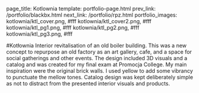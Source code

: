 page_title: Kotlownia
template: portfolio-page.html
prev_link: /portfolio/blackbx.html
next_link: /portfolio/rpz.html
portfolio_images: kotlownia/ktl_cover.png, #fff
    kotlownia/ktl_cover2.png, #fff
    kotlownia/ktl_pg1.png, #fff
    kotlownia/ktl_pg2.png, #fff
    kotlownia/ktl_pg3.png, #fff
    
#Kotłownia
Interior revitalisation of an old boiler building. This was a new concept to repurpose an old factory as an art gallery, cafe, and a space for social gatherings and other events. The design included 3D visuals and a catalog and was created for my final exam at Promocja College. My main inspiration were the original brick walls. I used yellow to add some vibrancy to punctuate the mellow tones. Catalog design was kept deliberately simple as not to distract from the presented interior visuals and products.